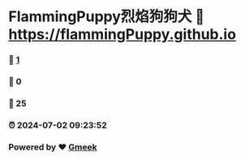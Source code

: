 # FlammingPuppy烈焰狗狗犬 :link: https://flammingPuppy.github.io 
### :page_facing_up: [1](https://flammingPuppy.github.io/tag.html) 
### :speech_balloon: 0 
### :hibiscus: 25 
### :alarm_clock: 2024-07-02 09:23:52 
### Powered by :heart: [Gmeek](https://github.com/Meekdai/Gmeek)

